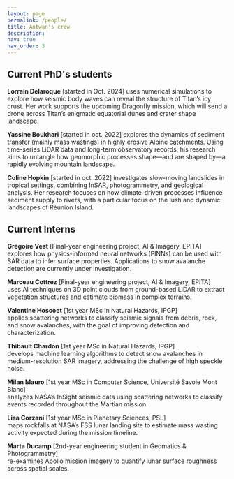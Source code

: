 ```yaml
---
layout: page
permalink: /people/
title: Antwan's crew
description:
nav: true
nav_order: 3
---
```



## Current PhD's students



**Lorrain Delaroque** [started in Oct. 2024] 
uses numerical simulations to explore how seismic body waves can reveal the structure of Titan’s icy crust. Her work supports the upcoming Dragonfly mission, which will send a drone across Titan’s enigmatic equatorial dunes and crater shape landscape. 

**Yassine Boukhari** [started in oct. 2022] 
explores the dynamics of sediment transfer (mainly mass wastings) in highly erosive Alpine catchments. Using time-series LiDAR data and long-term observatory records, his research aims to untangle how geomorphic processes shape—and are shaped by—a rapidly evolving mountain landscape.


**Coline Hopkin** [started in oct. 2022] 
investigates slow-moving landslides in tropical settings, combining InSAR, photogrammetry, and geological analysis. Her research focuses on how climate-driven processes influence sediment supply to rivers, with a particular focus on the lush and dynamic landscapes of Réunion Island.



## Current Interns


**Grégoire Vest**
\[Final-year engineering project, AI & Imagery, EPITA]  
explores how physics-informed neural networks (PINNs) can be used with SAR data to infer surface properties. Applications to snow avalanche detection are currently under investigation.

**Marceau Cottrez**
\[Final-year engineering project, AI & Imagery, EPITA]   
uses AI techniques on 3D point clouds from ground-based LiDAR to extract vegetation structures and estimate biomass in complex terrains.

**Valentine Hoscoet**
\[1st year MSc in Natural Hazards, IPGP]  
applies scattering networks to classify seismic signals from debris, rock, and snow avalanches, with the goal of improving detection and characterization.

**Thibault Chardon**
\[1st year MSc in Natural Hazards, IPGP]  
develops machine learning algorithms to detect snow avalanches in medium-resolution SAR imagery, addressing the challenge of high speckle noise.

**Milan Mauro**
\[1st year MSc in Computer Science, Université Savoie Mont Blanc]  
analyzes NASA’s InSight seismic data using scattering networks to classify events recorded throughout the Martian mission.

**Lisa Corzani**
\[1st year MSc in Planetary Sciences, PSL]  
maps rockfalls at NASA’s FSS lunar landing site to estimate mass wasting activity expected during the mission timeline.

**Marta Ducamp**
\[2nd-year engineering student in Geomatics & Photogrammetry]  
re-examines Apollo mission imagery to quantify lunar surface roughness across spatial scales.





<br />